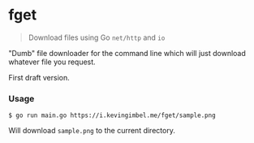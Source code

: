# fget
> Download files using Go `net/http` and `io`

"Dumb" file downloader for the command line which will just download whatever
file you request.

First draft version.

### Usage
```
$ go run main.go https://i.kevingimbel.me/fget/sample.png
```
Will download `sample.png` to the current directory.
